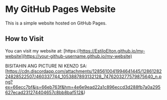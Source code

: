 # My GitHub Pages Website

This is a simple website hosted on GitHub Pages.

## How to Visit

You can visit my website at: [https://https://EstiloElton.github.io/my-website](https://your-github-username.github.io/my-website)

BISITAHIN ANG PICTURE NI KENZO SA: [https://cdn.discordapp.com/attachments/1285610041994641445/1286128224828522507/460337744_1053887893132128_7476203277579875640_n.png?ex=66ecc7bf&is=66eb763f&hm=4e6e9ead22a1c896eccd3d288fb7a0a295627ecad231274404657c8bb8baf512&)
